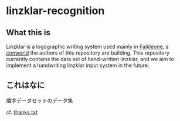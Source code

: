 # linzklar-recognition

## What this is 
Linzklar is a logographic writing system used mainly in [Faikleone](https://wikirlevip.miraheze.org/wiki/Faikleone), a [conworld](https://en.wikibooks.org/wiki/Conworld) the authors of this repository are building. This repository currently contains the data set of hand-written linzklar, and we aim to implement a handwriting linzklar input system in the future.

## これはなに
燐字データセットのデータ集
 
cf. [thanks.txt](https://github.com/jurliyuuri/linzi-recognition/blob/master/thanks.txt)
